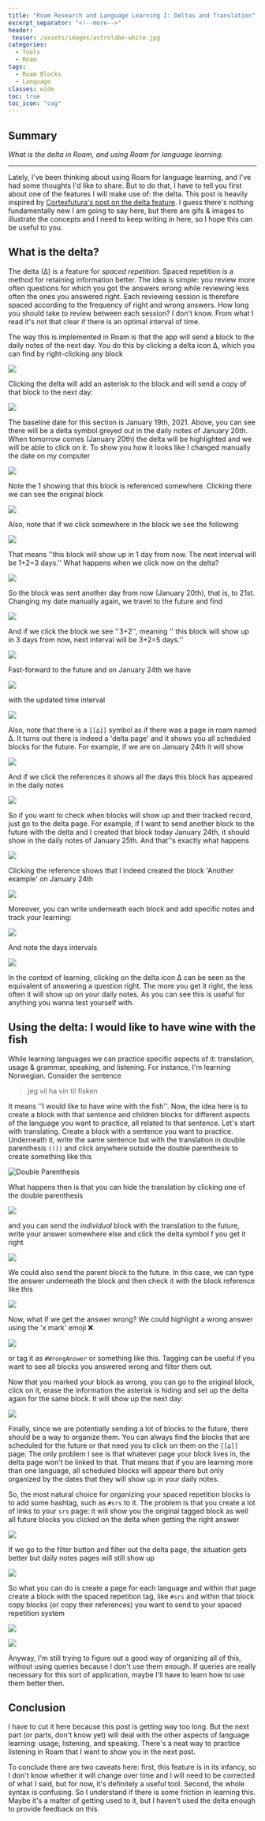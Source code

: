 ```yaml
---
title: "Roam Research and Language Learning I: Deltas and Translation"
excerpt_separator: "<!--more-->"
header: 
 teaser: /assets/images/astrolabe-white.jpg
categories:
  - Tools
  - Roam
tags:
  - Roam Blocks
  - Language
classes: wide
toc: true
toc_icon: "cog"
---
```


## Summary

*What is the delta in Roam, and using Roam for language learning.*

---

Lately, I've been thinking about using Roam for language learning, and I've had some thoughts I'd like to share. But to do that, I have to tell you first about one of the features I will make use of: the delta. This post is heavily inspired by [Cortexfutura's post on the delta feature](https://www.cortexfutura.com/preliminary-spaced-repetition-roam/). I guess there's nothing fundamentally new I am going to say here, but there are gifs & images to illustrate the concepts and I need to keep writing in here, so I hope this can be useful to you.

## What is the delta?

The delta (∆) is a feature for _spaced repetition_. Spaced repetition is a method for retaining information better. The idea is simple: you review more often questions for which you got the answers wrong while reviewing less often the ones you answered right. Each reviewing session is therefore spaced according to the frequency of right and wrong answers. How long you should take to review between each session? I don't know. From what I read it's not that clear if there is an optimal interval of time.

The way this is implemented in Roam is that the app will send a block to the daily notes of the next day. You do this by clicking a delta icon ∆, which you can find by right-clicking any block

![](https://firebasestorage.googleapis.com/v0/b/firescript-577a2.appspot.com/o/imgs%2Fapp%2FMinHjerne%2FxRdIiytHNX.png?alt=media&token=b0e7c2b7-b90f-4477-a297-ef01ed8fde95)


Clicking the delta will add an asterisk to the block and will send a copy of that block to the next day:

![](https://firebasestorage.googleapis.com/v0/b/firescript-577a2.appspot.com/o/imgs%2Fapp%2FMinHjerne%2FnGv2YVmhRA.gif?alt=media&token=f1fdc5cb-714a-4cac-8743-edd005495299)

The baseline date for this section is January 19th, 2021. Above, you can see there will be a delta symbol greyed out in the daily notes of January 20th. When tomorrow comes (January 20th) the delta will be highlighted and we will be able to click on it. To show you how it looks like I changed manually the date on my computer

![](https://firebasestorage.googleapis.com/v0/b/firescript-577a2.appspot.com/o/imgs%2Fapp%2FMinHjerne%2FQYQFefihAG.png?alt=media&token=4daa8792-c1fe-4756-862a-d2bc7542cf07)

Note the 1 showing that this block is referenced somewhere. Clicking there we can see the original block

![](https://firebasestorage.googleapis.com/v0/b/firescript-577a2.appspot.com/o/imgs%2Fapp%2FMinHjerne%2F3Cx70ok2Nw.png?alt=media&token=f6c71920-f73d-49db-9e2e-2aabf70b1eeb)

Also, note that if we click somewhere in the block we see the following

![](https://firebasestorage.googleapis.com/v0/b/firescript-577a2.appspot.com/o/imgs%2Fapp%2FMinHjerne%2FhO3n2yIZp1.png?alt=media&token=77d0c6cc-3c2d-449f-b95f-51bdfb7df754)

That means ''this block will show up in 1 day from now. The next interval will be 1+2=3 days.'' What happens when we click now on the delta?

![](https://firebasestorage.googleapis.com/v0/b/firescript-577a2.appspot.com/o/imgs%2Fapp%2FMinHjerne%2FvCQzZ2mFWc.gif?alt=media&token=ff80d28d-0286-4813-90b0-e9b1c52a96cc)

So the block was sent another day from now (January 20th), that is, to 21st. Changing my date manually again, we travel to the future and find

![](https://firebasestorage.googleapis.com/v0/b/firescript-577a2.appspot.com/o/imgs%2Fapp%2FMinHjerne%2FtlvupmM-B0.gif?alt=media&token=d563cda6-0005-422c-9393-30ed81a1bc16)

And if we click the block we see ''3+2'', meaning '' this block will show up in 3 days from now, next interval will be 3+2=5 days.''

![](https://firebasestorage.googleapis.com/v0/b/firescript-577a2.appspot.com/o/imgs%2Fapp%2FMinHjerne%2Fq3NK-ZKklM.png?alt=media&token=19d0b7b0-e5ab-4339-a78e-d42b1ed0fb0d)

Fast-forward to the future and on January 24th we have

![](https://firebasestorage.googleapis.com/v0/b/firescript-577a2.appspot.com/o/imgs%2Fapp%2FMinHjerne%2FmnHHtVXaJT.gif?alt=media&token=bfb40bfb-aab2-4c5c-9b55-2189b8f7f89d)

with the updated time interval

![](https://firebasestorage.googleapis.com/v0/b/firescript-577a2.appspot.com/o/imgs%2Fapp%2FMinHjerne%2F9i2YDbqrEA.png?alt=media&token=c8b4d2cb-9554-422e-8045-9b8a0621d693)

Also, note that there is a `[[∆]]` symbol as if there was a page in roam named ∆. It turns out there is indeed a 'delta page' and it shows you all scheduled blocks for the future. For example, if we are on January 24th it will show

![](https://firebasestorage.googleapis.com/v0/b/firescript-577a2.appspot.com/o/imgs%2Fapp%2FMinHjerne%2FGholbtav34.png?alt=media&token=2388e9da-ec99-4c34-8cc6-47c150186be1)

And if we click the references it shows all the days this block has appeared in the daily notes

![](https://firebasestorage.googleapis.com/v0/b/firescript-577a2.appspot.com/o/imgs%2Fapp%2FMinHjerne%2FaziJq7ouwr.png?alt=media&token=bd5ed0ea-c0a3-479a-a494-53bc77ea1722)

So if you want to check when blocks will show up and their tracked record, just go to the delta page. For example, if I want to send another block to the future with the delta and I created that block today January 24th, it should show in the daily notes of January 25th. And that''s exactly what happens

![](https://firebasestorage.googleapis.com/v0/b/firescript-577a2.appspot.com/o/imgs%2Fapp%2FMinHjerne%2FCzmOU9KAcL.png?alt=media&token=f7d8056a-28f9-44a9-be78-3693ca8db1a2)

Clicking the reference shows that I indeed created the block 'Another example' on January 24th

![](https://firebasestorage.googleapis.com/v0/b/firescript-577a2.appspot.com/o/imgs%2Fapp%2FMinHjerne%2Fh7rQLEAVTf.png?alt=media&token=8977c200-37be-4bc0-9dc8-be94863e03b0)

Moreover, you can write underneath each block and add specific notes and track your learning:

![](https://firebasestorage.googleapis.com/v0/b/firescript-577a2.appspot.com/o/imgs%2Fapp%2FMinHjerne%2Fw_0uBkX7TI.png?alt=media&token=33ef0bcf-1ffd-406a-989e-e7780e53893d)

And note the days intervals

![](https://firebasestorage.googleapis.com/v0/b/firescript-577a2.appspot.com/o/imgs%2Fapp%2FMinHjerne%2Fx0ld-aK9pB.png?alt=media&token=398ad703-07d4-41c5-ac3d-1839595b0d54)

In the context of learning, clicking on the delta icon ∆ can be seen as the equivalent of answering a question right. The more you get it right, the less often it will show up on your daily notes. As you can see this is useful for anything you wanna test yourself with.

## Using the delta: I would like to have wine with the fish

While learning languages we can practice specific aspects of it: translation, usage & grammar, speaking, and listening. For instance, I'm learning Norwegian. Consider the sentence

> jeg vil ha vin til fisken 

It means ''I would like to have wine with the fish''. Now, the idea here is to create a block with that sentence and children blocks for different aspects of the language you want to practice, all related to that sentence. Let's start with translating. Create a block with a sentence you want to practice. Underneath it, write the same sentence but with the translation in double parenthesis `(())` and click anywhere outside the double parenthesis to create something like this

![Double Parenthesis](https://firebasestorage.googleapis.com/v0/b/firescript-577a2.appspot.com/o/imgs%2Fapp%2FMinHjerne%2FXlYswASVG6.png?alt=media&token=a2a48cfa-7634-4cc4-8c13-2d0b764ceb42)

What happens then is that you can hide the translation by clicking one of the double parenthesis

![](https://firebasestorage.googleapis.com/v0/b/firescript-577a2.appspot.com/o/imgs%2Fapp%2FMinHjerne%2FhdXbzsrMbW.gif?alt=media&token=b7ce1750-4325-4c2f-abbf-dd4c2279ca4a)

and you can send the _individual_ block with the translation to the future, write your answer somewhere else and click the delta symbol f you get it right

![](https://firebasestorage.googleapis.com/v0/b/firescript-577a2.appspot.com/o/imgs%2Fapp%2FMinHjerne%2FVUuXVtwa1T.gif?alt=media&token=1a237691-a2c2-4234-99af-955d9ff13dc2)

We could also send the parent block to the future. In this case, we can type the answer underneath the block and then check it with the block reference like this

![](https://firebasestorage.googleapis.com/v0/b/firescript-577a2.appspot.com/o/imgs%2Fapp%2FMinHjerne%2FAvRVJel7Us.gif?alt=media&token=fbca64e5-7fb7-4388-aba6-02531e4d309c)

Now, what if we get the answer wrong? We could highlight a wrong answer using the 'x mark' emoji ❌

![](https://firebasestorage.googleapis.com/v0/b/firescript-577a2.appspot.com/o/imgs%2Fapp%2FMinHjerne%2Fq0UpA3TTa6.png?alt=media&token=b54219df-f7e7-467b-ada5-0a0c48882c17)

or tag it as `#WrongAnswer` or something like this. Tagging can be useful if you want to see all blocks you answered wrong and filter them out.

Now that you marked your block as wrong, you can go to the original block, click on it, erase the information the asterisk is hiding and set up the delta again for the same block. It will show up the next day:

![](https://firebasestorage.googleapis.com/v0/b/firescript-577a2.appspot.com/o/imgs%2Fapp%2FMinHjerne%2Fx5ahwJS9uI.gif?alt=media&token=d48a37fa-55e6-4377-9eaf-1bb866c23638)

Finally, since we are potentially sending a lot of blocks to the future, there should be a way to organize them. You can always find the blocks that are scheduled for the future or that need you to click on them on the `[[∆]]` page. The only problem I see is that whatever page your block lives in, the delta page won't be linked to that. That means that if you are learning more than one language, all scheduled blocks will appear there but only organized by the dates that they will show up in your daily notes. 

So, the most natural choice for organizing your spaced repetition blocks is to add some hashtag, such as `#srs` to it. The problem is that you create a lot of links to your `srs` page: it will show you the original tagged block as well all future blocks you clicked on the delta when getting the right answer

![](https://firebasestorage.googleapis.com/v0/b/firescript-577a2.appspot.com/o/imgs%2Fapp%2FMinHjerne%2FWMFo9tLsCp.png?alt=media&token=0edcd918-d798-4299-8859-cab67ed4e155)

If we go to the filter button and filter out the delta page, the situation gets better but daily notes pages will still show up

![](https://firebasestorage.googleapis.com/v0/b/firescript-577a2.appspot.com/o/imgs%2Fapp%2FMinHjerne%2F7vporqCey8.gif?alt=media&token=f4269ccc-2ec8-4864-9fb0-ec22381f50a2)

So what you can do is create a page for each language and within that page create a block with the spaced repetition tag, like `#srs` and within that block copy blocks (or copy their references) you want to send to your spaced repetition system

![](https://firebasestorage.googleapis.com/v0/b/firescript-577a2.appspot.com/o/imgs%2Fapp%2FMinHjerne%2Fif-eCGCAQ7.png?alt=media&token=02613f64-bec7-40e6-8b2a-a8fb7c46623a)

![](https://firebasestorage.googleapis.com/v0/b/firescript-577a2.appspot.com/o/imgs%2Fapp%2FMinHjerne%2Fc1Rd7WPkuE.png?alt=media&token=c3185b0a-c3ba-40de-b2fd-b45b2a7dd511)

Anyway, I'm still trying to figure out a good way of organizing all of this, without using queries because I don't use them enough. If queries are really necessary for this sort of application, maybe I'll have to learn how to use them better then.

## Conclusion

I have to cut it here because this post is getting way too long. But the next part (or parts, don't know yet) will deal with the other aspects of language learning: usage, listening, and speaking. There's a neat way to practice listening in Roam that I want to show you in the next post.

To conclude there are two caveats here: first, this feature is in its infancy, so I don't know whether it will change over time and I will need to be corrected of what I said, but for now, it's definitely a useful tool. Second, the whole syntax is confusing. So I understand if there is some friction in learning this. Maybe it's a matter of getting used to it, but I haven't used the delta enough to provide feedback on this.
